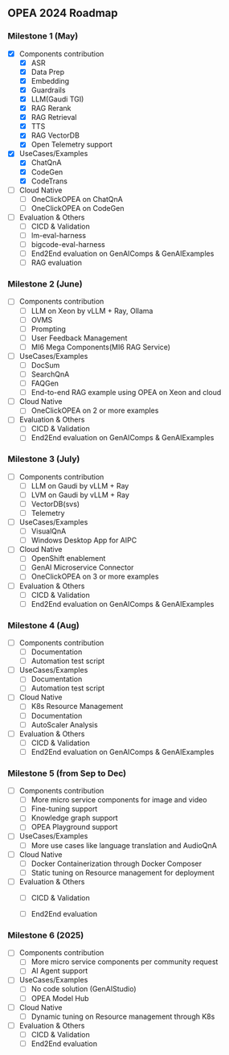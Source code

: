 ## OPEA 2024 Roadmap

### Milestone 1 (May)

- [x] Components contribution
    - [x] ASR
    - [x] Data Prep
    - [x] Embedding
    - [x] Guardrails
    - [x] LLM(Gaudi TGI)
    - [x] RAG Rerank
    - [x] RAG Retrieval
    - [x] TTS
    - [x] RAG VectorDB
    - [x] Open Telemetry support

- [x] UseCases/Examples
    - [x] ChatQnA
    - [x] CodeGen
    - [x] CodeTrans 

- [ ] Cloud Native
    - [ ] OneClickOPEA on ChatQnA
    - [ ] OneClickOPEA on CodeGen

- [ ] Evaluation & Others
    - [ ] CICD & Validation
    - [ ] lm-eval-harness
    - [ ] bigcode-eval-harness
    - [ ] End2End evaluation on GenAIComps & GenAIExamples
    - [ ] RAG evaluation

### Milestone 2 (June)

- [ ] Components contribution
    - [ ] LLM on Xeon by vLLM + Ray, Ollama
    - [ ] OVMS
    - [ ] Prompting
    - [ ] User Feedback Management
    - [ ] MI6 Mega Components(MI6 RAG Service)

- [ ] UseCases/Examples
    - [ ] DocSum
    - [ ] SearchQnA
    - [ ] FAQGen 
    - [ ] End-to-end RAG example using OPEA on Xeon and cloud

- [ ] Cloud Native
    - [ ] OneClickOPEA on 2 or more examples

- [ ] Evaluation & Others
    - [ ] CICD & Validation
    - [ ] End2End evaluation on GenAIComps & GenAIExamples

### Milestone 3 (July)

- [ ] Components contribution
    - [ ] LLM on Gaudi by vLLM + Ray
    - [ ] LVM on Gaudi by vLLM + Ray
    - [ ] VectorDB(svs)
    - [ ] Telemetry

- [ ] UseCases/Examples
    - [ ] VisualQnA
    - [ ] Windows Desktop App for AIPC

- [ ] Cloud Native
    - [ ] OpenShift enablement
    - [ ] GenAI Microservice Connector
    - [ ] OneClickOPEA on 3 or more examples

- [ ] Evaluation & Others
    - [ ] CICD & Validation
    - [ ] End2End evaluation on GenAIComps & GenAIExamples

### Milestone 4 (Aug)

- [ ] Components contribution
    - [ ] Documentation
    - [ ] Automation test script

- [ ] UseCases/Examples
    - [ ] Documentation
    - [ ] Automation test script

- [ ] Cloud Native
    - [ ] K8s Resource Management
    - [ ] Documentation
    - [ ] AutoScaler Analysis

- [ ] Evaluation & Others
    - [ ] CICD & Validation
    - [ ] End2End evaluation on GenAIComps & GenAIExamples

### Milestone 5 (from Sep to Dec)

- [ ] Components contribution
    - [ ] More micro service components for image and video
    - [ ] Fine-tuning support
    - [ ] Knowledge graph support
    - [ ] OPEA Playground support

- [ ] UseCases/Examples
    - [ ] More use cases like language translation and AudioQnA

- [ ] Cloud Native
    - [ ] Docker Containerization through Docker Composer
    - [ ] Static tuning on Resource management for deployment

- [ ] Evaluation & Others
    - [ ] CICD & Validation
    - [ ] End2End evaluation 


### Milestone 6 (2025)

- [ ] Components contribution
    - [ ] More micro service components per community request
    - [ ] AI Agent support

- [ ] UseCases/Examples
    - [ ] No code solution (GenAIStudio) 
    - [ ] OPEA Model Hub

- [ ] Cloud Native
    - [ ] Dynamic tuning on Resource management through K8s

- [ ] Evaluation & Others
    - [ ] CICD & Validation
    - [ ] End2End evaluation 
